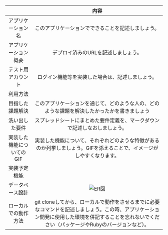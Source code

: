 |  |内容 | 
|:-----------:|:------------:|
| アプリケーション名      | このアプリケーションでできることを記述しましょう。   |
| アプリケーション概要 |デプロイ済みのURLを記述しましょう。|
| テスト用アカウント  | ログイン機能等を実装した場合は、記述しましょう。  |
| 利用方法   |            |
| 目指した課題解決   | このアプリケーションを通じて、どのような人の、どのような課題を解決したかったかを書きましょう |
| 洗い出した要件|スプレッドシートにまとめた要件定義を、マークダウンで記述しなおしましょう。|
| 実装した機能についてのGIF|実装した機能について、それぞれどのような特徴があるのか列挙しましょう。GIFを添えることで、イメージがしやすくなります。|
| 実装予定機能||
| データベース設計|	![ER図](https://gyazo.com/04aa6cabf7a86c906c746856f7fd0c54.png)|
| ローカルでの動作方法|git cloneしてから、ローカルで動作をさせるまでに必要なコマンドを記述しましょう。この時、アプリケーション開発に使用した環境を併記することを忘れないでください（パッケージやRubyのバージョンなど）。|